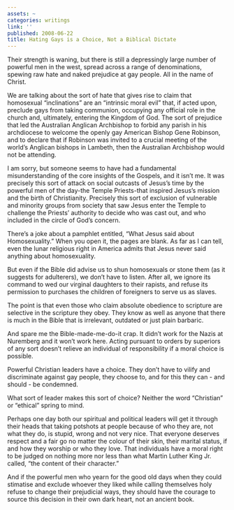 ```yaml
---
assets: ~
categories: writings
link: ''
published: 2008-06-22
title: Hating Gays is a Choice, Not a Biblical Dictate
---
```

Their strength is waning, but there is still a depressingly large number
of powerful men in the west, spread across a range of denominations,
spewing raw hate and naked prejudice at gay people. All in the name of
Christ.

We are talking about the sort of hate that gives rise to claim that
homosexual “inclinations” are an “intrinsic moral evil” that, if acted
upon, preclude gays from taking communion, occupying any official role
in the church and, ultimately, entering the Kingdom of God. The sort of
prejudice that led the Australian Anglican Archbishop to forbid any
parish in his archdiocese to welcome the openly gay American Bishop Gene
Robinson, and to declare that if Robinson was invited to a crucial
meeting of the world’s Anglican bishops in Lambeth, then the Australian
Archbishop would not be attending.

I am sorry, but someone seems to have had a fundamental misunderstanding
of the core insights of the Gospels, and it isn’t me. It was precisely
this sort of attack on social outcasts of Jesus’s time by the powerful
men of the day-the Temple Priests-that inspired Jesus’s mission and the
birth of Christianity. Precisely this sort of exclusion of vulnerable
and minority groups from society that saw Jesus enter the Temple to
challenge the Priests’ authority to decide who was cast out, and who
included in the circle of God’s concern.

There’s a joke about a pamphlet entitled, “What Jesus said about
Homosexuality.” When you open it, the pages are blank. As far as I can
tell, even the lunar religious right in America admits that Jesus never
said anything about homosexuality.

But even if the Bible did advise us to shun homosexuals or stone them
(as it suggests for adulterers), we don’t have to listen. After all, we
ignore its command to wed our virginal daughters to their rapists, and
refuse its permission to purchases the children of foreigners to serve
us as slaves.

The point is that even those who claim absolute obedience to scripture
are selective in the scripture they obey. They know as well as anyone
that there is much in the Bible that is irrelevant, outdated or just
plain barbaric.

And spare me the Bible-made-me-do-it crap. It didn’t work for the Nazis
at Nuremberg and it won’t work here. Acting pursuant to orders by
superiors of any sort doesn’t relieve an individual of responsibility if
a moral choice is possible.

Powerful Christian leaders have a choice. They don’t have to vilify and
discriminate against gay people, they choose to, and for this they can -
and should - be condemned.

What sort of leader makes this sort of choice? Neither the word
“Christian” or “ethical” spring to mind.

Perhaps one day both our spiritual and political leaders will get it
through their heads that taking potshots at people because of who they
are, not what they do, is stupid, wrong and not very nice. That everyone
deserves respect and a fair go no matter the colour of their skin, their
marital status, if and how they worship or who they love. That
individuals have a moral right to be judged on nothing more nor less
than what Martin Luther King Jr. called, “the content of their
character.”

And if the powerful men who yearn for the good old days when they could
stimatise and exclude whoever they liked while calling themselves holy
refuse to change their prejudicial ways, they should have the courage to
source this decision in their own dark heart, not an ancient book.
